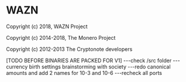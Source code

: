 # WAZN

Copyright (c) 2018, WAZN Project

Copyright (c) 2014-2018, The Monero Project

Copyright (c) 2012-2013 The Cryptonote developers








[TODO BEFORE BINARIES ARE PACKED FOR V1]
---check /src folder
---currency birth settings brainstorming with society
---redo canonical amounts and add 2 names for 10-3 and 10-6
---recheck all ports
